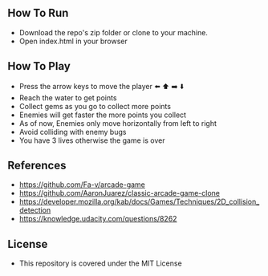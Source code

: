 ## How To Run
- Download the repo's zip folder or clone to your machine.
- Open index.html in your browser

## How To Play
- Press the arrow keys to move the player ⬅️ ⬆️ ➡️ ⬇️
- Reach the water to get points
- Collect gems as you go to collect more points
- Enemies will get faster the more points you collect
- As of now, Enemies only move horizontally from left to right
- Avoid colliding with enemy bugs
- You have 3 lives otherwise the game is over

## References
- https://github.com/Fa-v/arcade-game
- https://github.com/AaronJuarez/classic-arcade-game-clone
- https://developer.mozilla.org/kab/docs/Games/Techniques/2D_collision_detection
- https://knowledge.udacity.com/questions/8262


## License
- This repository is covered under the MIT License

